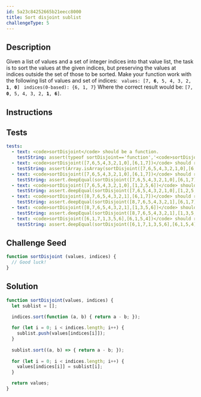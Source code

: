 ```yaml
---
id: 5a23c84252665b21eecc8000
title: Sort disjoint sublist
challengeType: 5
---
```


## Description
<section id='description'>
Given a list of values and a set of integer indices into that value list, the task is to sort the values at the given indices, but preserving the values at indices outside the set of those to be sorted.
Make your function work with the following list of values and set of indices:
<code> values: [7, <b>6</b>, 5, 4, 3, 2, <b>1</b>, <b>0</b>]</code>
<code> indices(0-based): {6, 1, 7}</code>
Where the correct result would be:
<code>[7, <b>0</b>, 5, 4, 3, 2, <b>1</b>, <b>6</b>]</code>.
</section>

## Instructions
<section id='instructions'>

</section>

## Tests
<section id='tests'>

``` yml
tests:
  - text: <code>sortDisjoint</code> should be a function.
    testString: assert(typeof sortDisjoint=='function','<code>sortDisjoint</code> should be a function.');
  - text: <code>sortDisjoint([7,6,5,4,3,2,1,0],[6,1,7])</code> should return a array.
    testString: assert(Array.isArray(sortDisjoint([7,6,5,4,3,2,1,0],[6,1,7])),'<code>sortDisjoint([7,6,5,4,3,2,1,0],[6,1,7])</code> should return a array.');
  - text: <code>sortDisjoint([7,6,5,4,3,2,1,0],[6,1,7])</code> should return <code>[7,0,5,4,3,2,1,6]</code>.
    testString: assert.deepEqual(sortDisjoint([7,6,5,4,3,2,1,0],[6,1,7]),[7,0,5,4,3,2,1,6],'<code>sortDisjoint([7,6,5,4,3,2,1,0],[6,1,7])</code> should return <code>[7,0,5,4,3,2,1,6]</code>.');
  - text: <code>sortDisjoint([7,6,5,4,3,2,1,0],[1,2,5,6])</code> should return <code>[7,1,2,4,3,5,6,0]</code>.
    testString: assert.deepEqual(sortDisjoint([7,6,5,4,3,2,1,0],[1,2,5,6]),[7,1,2,4,3,5,6,0],'<code>sortDisjoint([7,6,5,4,3,2,1,0],[1,2,5,6])</code> should return <code>[7,1,2,4,3,5,6,0]</code>.');
  - text: <code>sortDisjoint([8,7,6,5,4,3,2,1],[6,1,7])</code> should return <code>[8,1,6,5,4,3,2,7]</code>.
    testString: assert.deepEqual(sortDisjoint([8,7,6,5,4,3,2,1],[6,1,7]),[8,1,6,5,4,3,2,7],'<code>sortDisjoint([8,7,6,5,4,3,2,1],[6,1,7])</code> should return <code>[8,1,6,5,4,3,2,7]</code>.');
  - text: <code>sortDisjoint([8,7,6,5,4,3,2,1],[1,3,5,6])</code> should return <code>[8,2,6,3,4,5,7,1]</code>.
    testString: assert.deepEqual(sortDisjoint([8,7,6,5,4,3,2,1],[1,3,5,6]),[8,2,6,3,4,5,7,1],'<code>sortDisjoint([8,7,6,5,4,3,2,1],[1,3,5,6])</code> should return <code>[8,2,6,3,4,5,7,1]</code>.');
  - text: <code>sortDisjoint([6,1,7,1,3,5,6],[6,1,5,4])</code> should return <code>[6,1,7,1,3,5,6]</code>.
    testString: assert.deepEqual(sortDisjoint([6,1,7,1,3,5,6],[6,1,5,4]),[6,1,7,1,3,5,6],'<code>sortDisjoint([6,1,7,1,3,5,6],[6,1,5,4])</code> should return <code>[6,1,7,1,3,5,6]</code>.');
```

</section>

## Challenge Seed
<section id='challengeSeed'>
<div id='js-seed'>

```js
function sortDisjoint (values, indices) {
  // Good luck!
}
```

</div>

</section>

## Solution
<section id='solution'>

```js
function sortDisjoint(values, indices) {
  let sublist = [];

  indices.sort(function (a, b) { return a - b; });
  
  for (let i = 0; i < indices.length; i++) {
    sublist.push(values[indices[i]]);
  }
  
  sublist.sort((a, b) => { return a - b; });
  
  for (let i = 0; i < indices.length; i++) {
    values[indices[i]] = sublist[i];
  }

  return values;
}
```

</section>